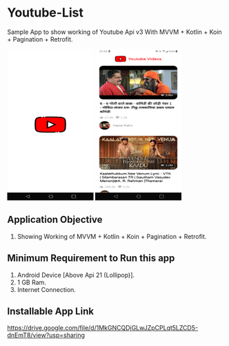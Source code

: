 # Youtube-List
Sample App to show working of Youtube Api v3 With MVVM + Kotlin + Koin + Pagination + Retrofit. 

<p align="left">
  <img src="https://github.com/lokeshbadolia/Youtube-List/blob/main/Screenshot_20220508-215045.png" width="200"  height="350" >
  <img src="https://github.com/lokeshbadolia/Youtube-List/blob/main/Screenshot_20220508-215448.png" width="200"  height="350" >
</p>

## Application Objective

1.	Showing Working of MVVM + Kotlin + Koin + Pagination + Retrofit.

## Minimum Requirement to Run this app

1. Android Device [Above Api 21 (Lollipop)].
2. 1 GB Ram.
3. Internet Connection.

## Installable App Link

https://drive.google.com/file/d/1MkGNCQDjGLwJZpCPLqt5LZCD5-dnEmT8/view?usp=sharing
